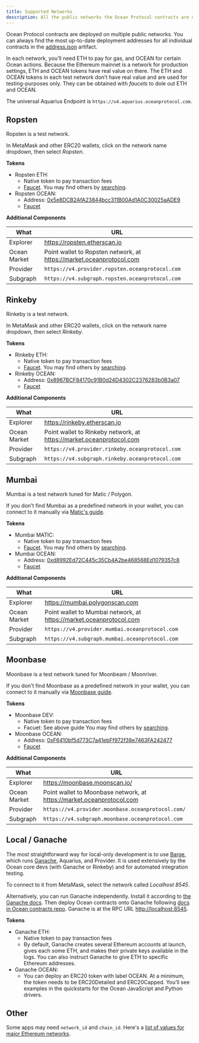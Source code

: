 ```yaml
---
title: Supported Networks
description: All the public networks the Ocean Protocol contracts are deployed to, and additional core components deployed to them.
---
```


Ocean Protocol contracts are deployed on multiple public networks. You can always find the most up-to-date deployment addresses for all individual contracts in the [address.json](https://github.com/oceanprotocol/contracts/blob/master/artifacts/address.json) artifact.

In each network, you’ll need ETH to pay for gas, and OCEAN for certain Ocean actions. Because the Ethereum mainnet is a network for production settings, ETH and OCEAN tokens have real value on there. The ETH and OCEAN tokens in each test network don’t have real value and are used for testing-purposes only. They can be obtained with _faucets_ to dole out ETH and OCEAN.

The universal Aquarius Endpoint is `https://v4.aquarius.oceanprotocol.com`.



## Ropsten

Ropsten is a test network.

In MetaMask and other ERC20 wallets, click on the network name dropdown, then select _Ropsten_.

**Tokens**

- Ropsten ETH:
  - Native token to pay transaction fees
  - [Faucet](https://faucet.dimensions.network/). You may find others by [searching](https://www.google.com/search?q=ropsten+ether+faucet&oq=ropsten+ether+faucet).
- Ropsten OCEAN:
  - Address: [0x5e8DCB2AfA23844bcc311B00Ad1A0C30025aADE9](https://ropsten.etherscan.io/token/0x5e8DCB2AfA23844bcc311B00Ad1A0C30025aADE9)
  - [Faucet](https://faucet.ropsten.oceanprotocol.com/)

**Additional Components**

| What         | URL                                                                  |
| ------------ | -------------------------------------------------------------------- |
| Explorer     | https://ropsten.etherscan.io                                         |
| Ocean Market | Point wallet to Ropsten network, at https://market.oceanprotocol.com |
| Provider     | `https://v4.provider.ropsten.oceanprotocol.com`                         |
| Subgraph     | `https://v4.subgraph.ropsten.oceanprotocol.com`                         |

## Rinkeby

Rinkeby is a test network.

In MetaMask and other ERC20 wallets, click on the network name dropdown, then select _Rinkeby_.

**Tokens**

- Rinkeby ETH:
  - Native token to pay transaction fees
  - [Faucet](https://faucet.rinkeby.io/). You may find others by [searching](https://www.google.com/search?q=rinkeby+ether+faucet&oq=rinkeby+ether+faucet).
- Rinkeby OCEAN:
  - Address: [0x8967BCF84170c91B0d24D4302C2376283b0B3a07](https://rinkeby.etherscan.io/token/0x8967BCF84170c91B0d24D4302C2376283b0B3a07)
  - [Faucet](https://faucet.rinkeby.oceanprotocol.com/)

**Additional Components**

| What         | URL                                                                  |
| ------------ | -------------------------------------------------------------------- |
| Explorer     | https://rinkeby.etherscan.io                                         |
| Ocean Market | Point wallet to Rinkeby network, at https://market.oceanprotocol.com |
| Provider     | `https://v4.provider.rinkeby.oceanprotocol.com`                         |
| Subgraph     | `https://v4.subgraph.rinkeby.oceanprotocol.com`                         |

## Mumbai

Mumbai is a test network tuned for Matic / Polygon.

If you don't find Mumbai as a predefined network in your wallet, you can connect to it manually via [Matic's guide](https://docs.polygon.technology/docs/develop/metamask/config-polygon-on-metamask/).

**Tokens**

- Mumbai MATIC:
  - Native token to pay transaction fees
  - [Faucet](https://faucet.matic.network/). You may find others by [searching](https://www.google.com/search?q=mumbai+faucet).
- Mumbai OCEAN:
  - Address: [0xd8992Ed72C445c35Cb4A2be468568Ed1079357c8](https://mumbai.polygonscan.com/token/0xd8992Ed72C445c35Cb4A2be468568Ed1079357c8)
  - [Faucet](https://faucet.mumbai.oceanprotocol.com/)

**Additional Components**

| What         | URL                                                                 |
| ------------ | ------------------------------------------------------------------- |
| Explorer     | https://mumbai.polygonscan.com                                      |
| Ocean Market | Point wallet to Mumbai network, at https://market.oceanprotocol.com |
| Provider     | `https://v4.provider.mumbai.oceanprotocol.com`                         |
| Subgraph     | `https://v4.subgraph.mumbai.oceanprotocol.com`                         |


## Moonbase

Moonbase is a test network tuned for Moonbeam / Moonriver.

If you don't find Moonbase as a predefined network in your wallet, you can connect to it manually via [Moonbase guide](https://docs.moonbeam.network/learn/platform/networks/moonbase/).

**Tokens**

- Moonbase DEV:
  - Native token to pay transaction fees
  - Facuet: See above guide You may find others by [searching](https://www.google.com/search?q=moonbase+dev+faucet).
- Moonbase OCEAN:
  - Address: [0xF6410bf5d773C7a41ebFf972f38e7463FA242477](https://moonbase.moonscan.io/token/0xF6410bf5d773C7a41ebFf972f38e7463FA242477)
  - [Faucet](https://faucet.moonbase.oceanprotocol.com/)

**Additional Components**

| What         | URL                                                                 |
| ------------ | ------------------------------------------------------------------- |
| Explorer     | https://moonbase.moonscan.io/                                      |
| Ocean Market | Point wallet to Moonbase network, at https://market.oceanprotocol.com |
| Provider     | `https://v4.provider.moonbase.oceanprotocol.com/`                       |
| Subgraph     | `https://v4.subgraph.moonbase.oceanprotocol.com`                         |



## Local / Ganache

The most straightforward way for local-only development is to use [Barge](https://www.github.com/oceanprotocol/barge), which runs [Ganache](https://www.trufflesuite.com/ganache), Aquarius, and Provider. It is used extensively by the Ocean core devs (with Ganache or Rinkeby) and for automated integration testing.

<repo name="barge"></repo>

To connect to it from MetaMask, select the network called _Localhost 8545_.

Alternatively, you can run Ganache independently. Install it according to [the Ganache docs](https://www.trufflesuite.com/ganache). Then deploy Ocean contracts onto Ganache following [docs in Ocean contracts repo](https://www.github.com/oceanprotocol/contracts). Ganache is at the RPC URL [http://localhost:8545](http://localhost:8545).

**Tokens**

- Ganache ETH:
  - Native token to pay transaction fees
  - By default, Ganache creates several Ethereum accounts at launch, gives each some ETH, and makes their private keys available in the logs. You can also instruct Ganache to give ETH to specific Ethereum addresses.
- Ganache OCEAN:
  - You can deploy an ERC20 token with label OCEAN. At a minimum, the token needs to be ERC20Detailed and ERC20Capped. You’ll see examples in the quickstarts for the Ocean JavaScript and Python drivers.

## Other

Some apps may need `network_id` and `chain_id`. Here's a [list of values for major Ethereum networks](https://medium.com/@piyopiyo/list-of-ethereums-major-network-and-chain-ids-2bc58e928508).
